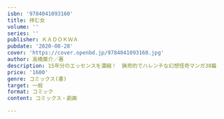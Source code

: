 ```yaml
---
isbn: '9784041093160'
title: 拝む女
volume: ''
series: ''
publisher: ＫＡＤＯＫＷＡ
pubdate: '2020-08-28'
cover: 'https://cover.openbd.jp/9784041093160.jpg'
author: 高橋葉介／著
description: 15年分のエッセンスを濃縮！　猟奇的でハレンチな幻想怪奇マンガ30篇
price: '1600'
genre: コミックス(書)
target: 一般
format: コミック
content: コミックス・劇画

---
```

